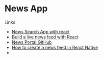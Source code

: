 # News App

Links:
* [News Search App with react](https://rapidapi.com/blog/news-app-react/)
* [Build a live news feed with React](https://pusher.com/tutorials/live-news-feed-react/)
* [News Portal GitHub](https://github.com/manuelczs/react-news)
* [How to create a news feed in React Native](https://blog.logrocket.com/create-news-feed-react-native/)
* 